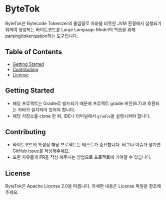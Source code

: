 # ByteTok
ByteTok은 Bytecode Tokenizer의 줄임말로 자바를 비롯한 JVM 환경에서 실행되기 위하여 생성되는 바이트코드를 Large Language Model의 학습을 위해 parsing/tokenization하는 도구입니다.

## Table of Contents

- [Getting Started](#getting-started)
- [Contributing](#contributing)
- [License](#license)

## Getting Started

- 해당 프로젝트는 Gradle로 빌드되기 때문에 프로젝트 gradle 버전(8.7)과 호환되는 자바가 설치되어 있어야 합니다.
- 해당 저장소를 clone 한 뒤, IDE나 터미널에서 `gradle`을 실행시켜야 합니다.

## Contributing

- 바이트코드의 특성상 해당 프로젝트는 테스트가 중요합니다. 버그나 이슈가 생기면 GitHub Issue를 작성해주세요.
- 또한 자유롭게 PR을 작성 해주시는 방법으로 프로젝트에 기여할 수 있습니다.


## License

ByteTok은 Apache License 2.0을 따릅니다. 자세한 내용은 License 파일을 참조해주세요.
